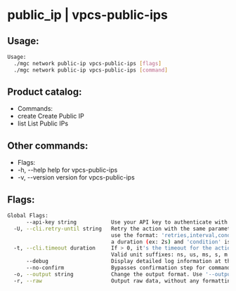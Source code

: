# public_ip | vpcs-public-ips

## Usage:
```bash
Usage:
  ./mgc network public-ip vpcs-public-ips [flags]
  ./mgc network public-ip vpcs-public-ips [command]
```

## Product catalog:
- Commands:
- create      Create Public IP
- list        List Public IPs

## Other commands:
- Flags:
- -h, --help      help for vpcs-public-ips
- -v, --version   version for vpcs-public-ips

## Flags:
```bash
Global Flags:
      --api-key string           Use your API key to authenticate with the API
  -U, --cli.retry-until string   Retry the action with the same parameters until the given condition is met. The flag parameters
                                 use the format: 'retries,interval,condition', where 'retries' is a positive integer, 'interval' is
                                 a duration (ex: 2s) and 'condition' is a 'engine=value' pair such as "jsonpath=expression"
  -t, --cli.timeout duration     If > 0, it's the timeout for the action execution. It's specified as numbers and unit suffix.
                                 Valid unit suffixes: ns, us, ms, s, m and h. Examples: 300ms, 1m30s
      --debug                    Display detailed log information at the debug level
      --no-confirm               Bypasses confirmation step for commands that ask a confirmation from the user
  -o, --output string            Change the output format. Use '--output=help' to know more details.
  -r, --raw                      Output raw data, without any formatting or coloring
```

